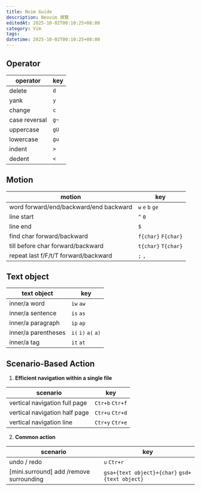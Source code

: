 ```yaml
---
title: Nvim Guide
description: Neovim 導覽
editedAt: 2025-10-02T00:10:25+08:00
category: Vim
tags:
datetime: 2025-10-02T00:10:25+08:00
---
```


## Operator
| operator | key
| ---- | ----
| delete | `d`
| yank | `y`
| change | `c`
| case reversal | `g~`
| uppercase | `gU`
| lowercase | `gu`
| indent | `>`
| dedent | `<`

## Motion
| motion | key
| ---- | ----
| word forward/end/backward/end backward | `w` `e` `b` `ge`
| line start | `^` `0`
| line end | `$`
| find char forward/backward | `f{char}` `F{char}`
| till before char forward/backward | `t{char}` `T{char}`
| repeat last f/F/t/T forward/backward | `;` `,`

## Text object

| text object | key
| ---- | ----
| inner/a word | `iw` `aw`
| inner/a sentence | `is` `as`
| inner/a paragraph | `ip` `ap`
| inner/a parentheses | `i(` `i)` `a(` `a)`
| inner/a tag | `it` `at`

## Scenario-Based Action

1. **Efficient navigation within a single file**

| scenario | key
| ---- | ----
| vertical navigation full page | `Ctr+b` `Ctr+f`
| vertical navigation half page | `Ctr+u` `Ctr+d`
| vertical navigation line | `Ctr+y` `Ctr+e`

2. **Common action**

| scenario | key
| ---- | ----
| undo / redo | `u` `Ctr+r`
| [mini.surround] add /remove surrounding | `gsa+{text object}+{char}` `gsd+{text object}`
